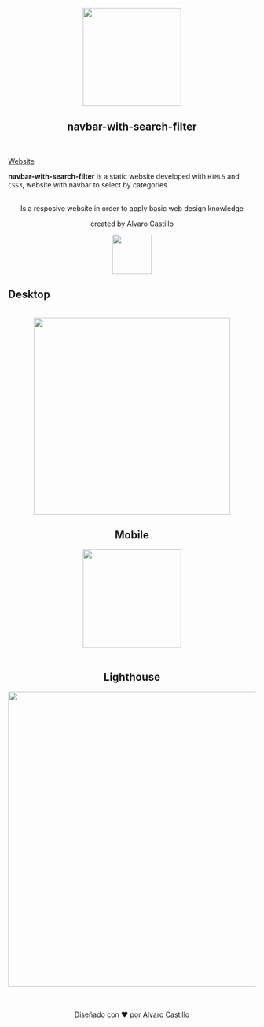 


<p align="center">
  <a href="https://github.com/Mrbanano"><img src="https://i.postimg.cc/63n0wT2x/undraw-placeholders-rklh.png" height="200"></a>
</p>
</p>
<p align="center">
<h2 align="center">navbar-with-search-filter</h3>
<br>
</p>


[Website](https://mrbanano.github.io/navbar-with-search-filter/)

 **navbar-with-search-filter** is a static website developed with `HTML5` and `CSS3`, website with navbar to select by categories

<p align="center">
<br>
 Is a resposive website in order to apply basic web design knowledge
 <br>
 <p align="center">created by Alvaro Castillo</p>
 </p>



<p align="center">
  <a href="https://github.com/Mrbanano"><img src="https://i.postimg.cc/fT7JqqM3/blanco2.png" height="80"></a>
</p>



## Desktop

<div align="center" >

<br>
<img width="400px" src="https://i.postimg.cc/rmRZBfh0/Captura-web-29-7-2021-12385-mrbanano-github-io.jpg" />

</div>
<div align="center" >



## Mobile


<div align="center" >
<img width="200px" src="https://i.postimg.cc/YqHDPfQ0/Captura-web-29-7-2021-123819-mrbanano-github-io.jpg" />
</div>
<br>




## Lighthouse

<div align="center" >

<img width="600px" src="https://i.postimg.cc/6QGvf620/codypage.png" />

</div>
<br>
<br>


<div align="center">

Diseñado con ♥️ por [Alvaro Castillo](https://www.linkedin.com/in/alvaro-castillo-c/)

<div>
